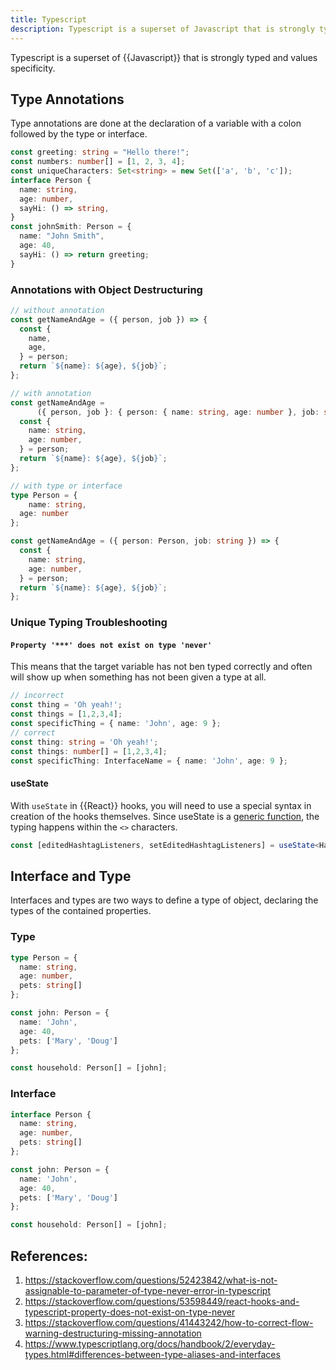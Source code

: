 ```yaml
---
title: Typescript
description: Typescript is a superset of Javascript that is strongly typed and values specificity.
---
```


Typescript is a superset of {{Javascript}} that is strongly typed and values specificity.

## Type Annotations

Type annotations are done at the declaration of a variable with a colon followed by the type or interface.

```typescript
const greeting: string = "Hello there!";
const numbers: number[] = [1, 2, 3, 4];
const uniqueCharacters: Set<string> = new Set(['a', 'b', 'c']);
interface Person {
  name: string,
  age: number,
  sayHi: () => string,
}
const johnSmith: Person = {
  name: "John Smith",
  age: 40,
  sayHi: () => return greeting;
}
```

### Annotations with Object Destructuring

```typescript
// without annotation
const getNameAndAge = ({ person, job }) => {
  const {
    name,
    age,
  } = person;
  return `${name}: ${age}, ${job}`;
};

// with annotation
const getNameAndAge = 
      ({ person, job }: { person: { name: string, age: number }, job: string }) => {
  const {
    name: string,
    age: number,
  } = person;
  return `${name}: ${age}, ${job}`;
};

// with type or interface
type Person = {
	name: string,
  age: number
};

const getNameAndAge = ({ person: Person, job: string }) => {
  const {
    name: string,
    age: number,
  } = person;
  return `${name}: ${age}, ${job}`;
};
```

### Unique Typing Troubleshooting

#### `Property '***' does not exist on type 'never'`

This means that the target variable has not ben typed correctly and often will show up when something has not been given a type at all. 

```typescript
// incorrect
const thing = 'Oh yeah!';
const things = [1,2,3,4];
const specificThing = { name: 'John', age: 9 };
// correct
const thing: string = 'Oh yeah!';
const things: number[] = [1,2,3,4];
const specificThing: InterfaceName = { name: 'John', age: 9 };
```

#### useState

With `useState` in {{React}} hooks, you will need to use a special syntax in creation of the hooks themselves. Since useState is a [generic function][], the typing happens within the `<>` characters.

```typescript
const [editedHashtagListeners, setEditedHashtagListeners] = useState<HashtagListener[]>([]);
```

## Interface and Type

Interfaces and types are two ways to define a type of object, declaring the types of the contained properties.

### Type

```typescript
type Person = {
  name: string,
  age: number,
  pets: string[]
};

const john: Person = {
  name: 'John',
  age: 40,
  pets: ['Mary', 'Doug']
};

const household: Person[] = [john];
```

### Interface

```typescript
interface Person {
  name: string,
  age: number,
  pets: string[]
};

const john: Person = {
  name: 'John',
  age: 40,
  pets: ['Mary', 'Doug']
};

const household: Person[] = [john];
```

## References:

1. https://stackoverflow.com/questions/52423842/what-is-not-assignable-to-parameter-of-type-never-error-in-typescript
2. https://stackoverflow.com/questions/53598449/react-hooks-and-typescript-property-does-not-exist-on-type-never
3. https://stackoverflow.com/questions/41443242/how-to-correct-flow-warning-destructuring-missing-annotation
4. https://www.typescriptlang.org/docs/handbook/2/everyday-types.html#differences-between-type-aliases-and-interfaces

[generic function]: https://www.typescriptlang.org/docs/handbook/2/generics.html

